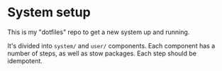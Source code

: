 # System setup

This is my "dotfiles" repo to get a new system up and running.

It's divided into `system/` and `user/` components.  Each component has a
number of steps, as well as stow packages.  Each step should be idempotent.

